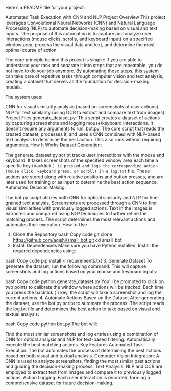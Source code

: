 
Here’s a README file for your project:

Automated Task Execution with CNN and NLP
Project Overview
This project leverages Convolutional Neural Networks (CNN) and Natural Language Processing (NLP) to automate decision-making based on visual and text inputs. The purpose of this automation is to capture and analyze user interactions (mouse clicks, scrolls, and keyboard input) on a specified window area, process the visual data and text, and determine the most optimal course of action.

The core principle behind this project is simple: If you are able to understand your task and separate it into steps that are repeatable, you do not have to do your job anymore. By automating those steps, this system can take care of repetitive tasks through computer vision and text analysis, creating a dataset that serves as the foundation for decision-making models.

The system uses:

CNN for visual similarity analysis (based on screenshots of user actions).
NLP for text similarity (using OCR to extract and compare text from images).
Project Files
generate_dataset.py: This script creates a dataset of actions by capturing screenshots and logging mouse/keyboard interactions. It doesn't require any arguments to run.
bot.py: The core script that reads the created dataset, processes it, and uses a CNN combined with NLP-based text analysis to determine the best action. This also runs without requiring arguments.
How It Works
Dataset Generation:

The generate_dataset.py script tracks user interactions with the mouse and keyboard.
It takes screenshots of the specified window area each time a specific key (backtick `) is pressed and logs the corresponding action (mouse click, keyboard press, or scroll) in a log.txt` file.
These actions are stored along with relative positions and button presses, and are later used for training or as input to determine the best action sequence.
Automated Decision Making:

The bot.py script utilizes both CNN for optical similarity and NLP for fine-grained text analysis.
Screenshots are processed through a CNN to find visual similarities with previously logged actions.
Text in the images is extracted and compared using NLP techniques to further refine the matching process.
The script determines the most relevant actions and automates their execution.
How to Use
1. Clone the Repository
bash
Copy code
git clone https://github.com/aqjshi/small_bot.git
cd small_bot
2. Install Dependencies
Make sure you have Python installed. Install the required dependencies using:

bash
Copy code
pip install -r requirements.txt
3. Generate Dataset
To generate the dataset, run the following command. This will capture screenshots and log actions based on your mouse and keyboard inputs:

bash
Copy code
python generate_dataset.py
You'll be prompted to click on two points to calibrate the window where actions will be tracked.
Each time you press the backtick (`) key, the script will take a screenshot and log the current actions.
4. Automate Actions Based on the Dataset
After generating the dataset, use the bot.py script to automate the process. The script reads the log.txt file and determines the best action to take based on visual and textual analysis:

bash
Copy code
python bot.py
The bot will:

Find the most similar screenshots and log entries using a combination of CNN for optical analysis and NLP for text-based filtering.
Automatically execute the best matching actions.
Key Features
Automated Task Execution: The bot automates the process of determining the best actions based on both visual and textual analysis.
Computer Vision Integration: A CNN is used to analyze screenshots, finding the most similar past actions and guiding the decision-making process.
Text Analysis: NLP and OCR are employed to extract text from images and compare it to previously logged actions.
Action Logging: Each user interaction is recorded, forming a comprehensive dataset for future decision-making.